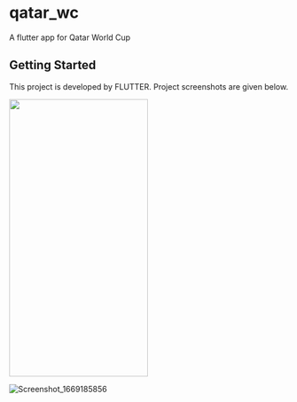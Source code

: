 # qatar_wc

A flutter app for Qatar World Cup

## Getting Started

This project is developed by FLUTTER. Project screenshots are given below.

<img src="https://user-images.githubusercontent.com/20073532/203487423-05bb8215-8938-4551-8953-49a5dfbc8f83.png" width="250" height="500">

![Screenshot_1669185856](https://user-images.githubusercontent.com/20073532/203488966-1d4a4fcc-ff98-4e32-864a-7301f1c06257.png)

